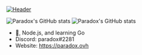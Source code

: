 [![Header](https://cloud7.news/wp-content/uploads/2021/03/ovh-cloud-major-fire.jpeg "Welcome to my github :)")](https://paradox.ovh/)

![Paradox's GitHub stats](https://github-readme-stats.vercel.app/api?username=PaRadoxM16&theme=tokyonight)
![Paradox's GitHub stats](https://github-readme-stats.vercel.app/api/top-langs/?username=PaRadoxM16&theme=tokyonight)

- 🐍, Node.js, and learning Go
- Discord: paradox#2281
- Website: https://paradox.ovh

